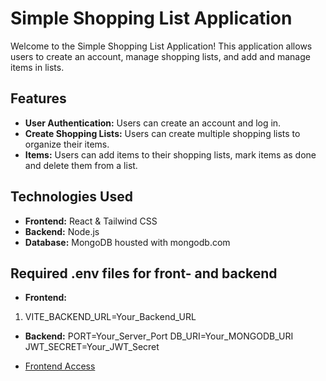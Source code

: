 # Simple Shopping List Application

Welcome to the Simple Shopping List Application! This application allows users to create an account, manage shopping lists, and add and manage items in lists.

## Features

- **User Authentication:** Users can create an account and log in.
- **Create Shopping Lists:** Users can create multiple shopping lists to organize their items.
- **Items:** Users can add items to their shopping lists, mark items as done and delete them from a list.

## Technologies Used

- **Frontend:** React & Tailwind CSS
- **Backend:** Node.js
- **Database:** MongoDB housted with mongodb.com

## Required .env files for front- and backend

- **Frontend:** 
1. VITE_BACKEND_URL=Your_Backend_URL

- **Backend:** 
PORT=Your_Server_Port
DB_URI=Your_MONGODB_URI
JWT_SECRET=Your_JWT_Secret

- [Frontend Access](https://)